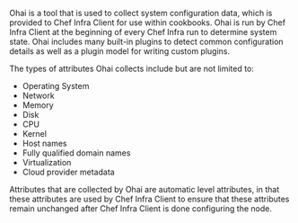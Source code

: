 Ohai is a tool that is used to collect system configuration data, which
is provided to Chef Infra Client for use within cookbooks. Ohai is run
by Chef Infra Client at the beginning of every Chef Infra run to determine
system state. Ohai includes many built-in plugins to detect common
configuration details as well as a plugin model for writing custom
plugins.

The types of attributes Ohai collects include but are not limited to:

- Operating System
- Network
- Memory
- Disk
- CPU
- Kernel
- Host names
- Fully qualified domain names
- Virtualization
- Cloud provider metadata

Attributes that are collected by Ohai are automatic level attributes, in
that these attributes are used by Chef Infra Client to ensure that these
attributes remain unchanged after Chef Infra Client is done configuring
the node.
